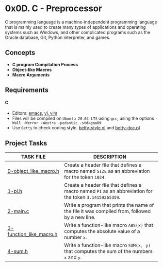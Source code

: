 
# 0x0D. C - Preprocessor

C programming language is a machine-independent programming language that is mainly used to create many types of applications and operating systems such as Windows, and other complicated programs such as the Oracle database, Git, Python interpreter, and games.

## Concepts

- __C program Compilation Process__
- __Object-like Macros__
- __Macro Arguments__

## Requirements

#### C

- Editors: [emacs](https://www.gnu.org/software/emacs/), [vi, vim](https://www.vim.org/)
- Files will be compiled on `Ubuntu 20.04 LTS` using `gcc`, using the options `-Wall -Werror -Wextra -pedantic -std=gnu89`
- Use `Betty` to check coding style. [betty-style.pl](https://github.com/holbertonschool/Betty/blob/master/betty-style.pl) and [betty-doc.pl](https://github.com/holbertonschool/Betty/blob/master/betty-doc.pl)

## Project Tasks

| TASK FILE                      | DESCRIPTION      |
|  -----------                   |  -----------     |
|[0-object_like_macro.h]()|Create a header file that defines a macro named `SIZE` as an abbreviation for the token `1024`.|
|[1-pi.h]()|Create a header file that defines a macro named `PI` as an abbreviation for the token `3.14159265359`.|
|[2-main.c]()|Write a program that prints the name of the file it was compiled from, followed by a new line.|
|[3-function_like_macro.h]()|Write a function-like macro `ABS(x)` that computes the absolute value of a number `x`.|
|[4-sum.h]()|Write a function-like macro `SUM(x, y)` that computes the sum of the numbers `x` and `y`.|

